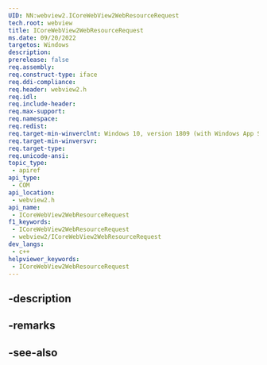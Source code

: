 ```yaml
---
UID: NN:webview2.ICoreWebView2WebResourceRequest
tech.root: webview
title: ICoreWebView2WebResourceRequest
ms.date: 09/20/2022
targetos: Windows
description: 
prerelease: false
req.assembly: 
req.construct-type: iface
req.ddi-compliance: 
req.header: webview2.h
req.idl: 
req.include-header: 
req.max-support: 
req.namespace: 
req.redist: 
req.target-min-winverclnt: Windows 10, version 1809 (with Windows App SDK 1.1 or later)
req.target-min-winversvr: 
req.target-type: 
req.unicode-ansi: 
topic_type:
 - apiref
api_type:
 - COM
api_location:
 - webview2.h
api_name:
 - ICoreWebView2WebResourceRequest
f1_keywords:
 - ICoreWebView2WebResourceRequest
 - webview2/ICoreWebView2WebResourceRequest
dev_langs:
 - c++
helpviewer_keywords:
 - ICoreWebView2WebResourceRequest
---
```


## -description

## -remarks

## -see-also

